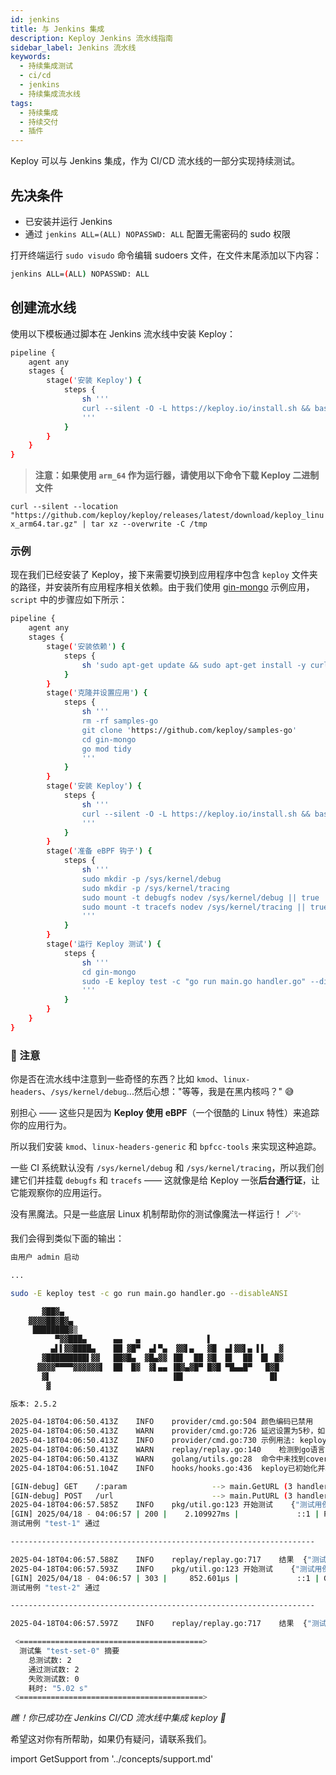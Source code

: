 ```yaml
---
id: jenkins
title: 与 Jenkins 集成
description: Keploy Jenkins 流水线指南
sidebar_label: Jenkins 流水线
keywords:
  - 持续集成测试
  - ci/cd
  - jenkins
  - 持续集成流水线
tags:
  - 持续集成
  - 持续交付
  - 插件
---
```


Keploy 可以与 Jenkins 集成，作为 CI/CD 流水线的一部分实现持续测试。

## 先决条件

- 已安装并运行 Jenkins
- 通过 `jenkins ALL=(ALL) NOPASSWD: ALL` 配置无需密码的 sudo 权限

打开终端运行 `sudo visudo` 命令编辑 sudoers 文件，在文件末尾添加以下内容：

```sh
jenkins ALL=(ALL) NOPASSWD: ALL
```

## 创建流水线

使用以下模板通过脚本在 Jenkins 流水线中安装 Keploy：

```sh
pipeline {
    agent any
    stages {
        stage('安装 Keploy') {
            steps {
                sh '''
                curl --silent -O -L https://keploy.io/install.sh && bash install.sh
                '''
            }
        }
    }
}
```

> **注意：如果使用 `arm_64` 作为运行器，请使用以下命令下载 Keploy 二进制文件**

`curl --silent --location "https://github.com/keploy/keploy/releases/latest/download/keploy_linux_arm64.tar.gz" | tar xz --overwrite -C /tmp`

### 示例

现在我们已经安装了 Keploy，接下来需要切换到应用程序中包含 `keploy` 文件夹的路径，并安装所有应用程序相关依赖。由于我们使用 [gin-mongo](https://github.com/keploy/samples-go/tree/main/gin-mongo) 示例应用，`script` 中的步骤应如下所示：

```sh
pipeline {
    agent any
    stages {
        stage('安装依赖') {
            steps {
                sh 'sudo apt-get update && sudo apt-get install -y curl kmod linux-headers-generic bpfcc-tools git golang-go'
            }
        }
        stage('克隆并设置应用') {
            steps {
                sh '''
                rm -rf samples-go
                git clone 'https://github.com/keploy/samples-go'
                cd gin-mongo
                go mod tidy
                '''
            }
        }
        stage('安装 Keploy') {
            steps {
                sh '''
                curl --silent -O -L https://keploy.io/install.sh && bash install.sh
                '''
            }
        }
        stage('准备 eBPF 钩子') {
            steps {
                sh '''
                sudo mkdir -p /sys/kernel/debug
                sudo mkdir -p /sys/kernel/tracing
                sudo mount -t debugfs nodev /sys/kernel/debug || true
                sudo mount -t tracefs nodev /sys/kernel/tracing || true
                '''
            }
        }
        stage('运行 Keploy 测试') {
            steps {
                sh '''
                cd gin-mongo
                sudo -E keploy test -c "go run main.go handler.go" --disableANSI
                '''
            }
        }
    }
}
```

### 📝 注意

你是否在流水线中注意到一些奇怪的东西？比如 `kmod`、`linux-headers`、`/sys/kernel/debug`...然后心想："等等，我是在黑内核吗？" 😅

别担心 —— 这些只是因为 **Keploy 使用 eBPF**（一个很酷的 Linux 特性）来追踪你的应用行为。

所以我们安装 `kmod`、`linux-headers-generic` 和 `bpfcc-tools` 来实现这种追踪。

一些 CI 系统默认没有 `/sys/kernel/debug` 和 `/sys/kernel/tracing`，所以我们创建它们并挂载 `debugfs` 和 `tracefs` —— 这就像是给 Keploy 一张**后台通行证**，让它能观察你的应用运行。

没有黑魔法。只是一些底层 Linux 机制帮助你的测试像魔法一样运行！ 🪄✨

我们会得到类似下面的输出：

```sh
由用户 admin 启动

...

sudo -E keploy test -c go run main.go handler.go --disableANSI

       ▓██▓▄
    ▓▓▓▓██▓█▓▄
     ████████▓▒
          ▀▓▓███▄      ▄▄   ▄               ▌
         ▄▌▌▓▓████▄    ██ ▓█▀  ▄▌▀▄  ▓▓▌▄   ▓█  ▄▌▓▓▌▄ ▌▌   ▓
       ▓█████████▌▓▓   ██▓█▄  ▓█▄▓▓ ▐█▌  ██ ▓█  █▌  ██  █▌ █▓
      ▓▓▓▓▀▀▀▀▓▓▓▓▓▓▌  ██  █▓  ▓▌▄▄ ▐█▓▄▓█▀ █▓█ ▀█▄▄█▀   █▓█
       ▓▌                           ▐█▌                   █▌
        ▓

版本: 2.5.2

2025-04-18T04:06:50.413Z	INFO	provider/cmd.go:504	颜色编码已禁用
2025-04-18T04:06:50.413Z	WARN	provider/cmd.go:726	延迟设置为5秒，如果你的应用启动需要更长时间，请使用--delay设置自定义延迟
2025-04-18T04:06:50.413Z	INFO	provider/cmd.go:730	示例用法: keploy test -c "/path/to/user/app" --delay 6
2025-04-18T04:06:50.413Z	WARN	replay/replay.go:140	检测到go语言，如需手动设置语言请使用--language
2025-04-18T04:06:50.413Z	WARN	golang/utils.go:28	命令中未找到cover标志，跳过覆盖率计算
2025-04-18T04:06:51.104Z	INFO	hooks/hooks.go:436	keploy已初始化并将探针添加到内核

[GIN-debug] GET    /:param                   --> main.GetURL (3 handlers)
[GIN-debug] POST   /url                      --> main.PutURL (3 handlers)
2025-04-18T04:06:57.585Z	INFO	pkg/util.go:123	开始测试	{"测试用例": "[test-1]", "测试集": "[test-set-0]"}
[GIN] 2025/04/18 - 04:06:57 | 200 |    2.109927ms |             ::1 | POST     "/url"
测试用例 "test-1" 通过

--------------------------------------------------------------------

2025-04-18T04:06:57.588Z	INFO	replay/replay.go:717	结果	{"测试用例ID": "[test-1]", "测试集ID": "[test-set-0]", "通过": "[true]"}
2025-04-18T04:06:57.593Z	INFO	pkg/util.go:123	开始测试	{"测试用例": "[test-2]", "测试集": "[test-set-0]"}
[GIN] 2025/04/18 - 04:06:57 | 303 |     852.601µs |             ::1 | GET      "/Lhr4BWAi"
测试用例 "test-2" 通过

--------------------------------------------------------------------

2025-04-18T04:06:57.597Z	INFO	replay/replay.go:717	结果	{"测试用例ID": "[test-2]", "测试集ID": "[test-set-0]", "通过": "[true]"}

 <=========================================>
  测试集 "test-set-0" 摘要
	总测试数: 2
	通过测试数: 2
	失败测试数: 0
	耗时: "5.02 s"
 <=========================================>
```

_瞧！你已成功在 Jenkins CI/CD 流水线中集成 keploy 🌟_

希望这对你有所帮助，如果仍有疑问，请联系我们。

import GetSupport from '../concepts/support.md'

<GetSupport/>